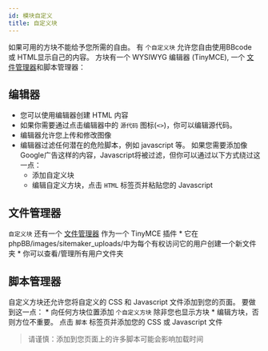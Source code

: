 ```yaml
---
id: 模块自定义
title: 自定义块
---
```


如果可用的方块不能给予您所需的自由。 有 `个自定义块` 允许您自由使用BBcode 或 HTML显示自己的内容。 方块有一个 WYSIWYG 编辑器 (TinyMCE), 一个 [文件管理器](./filemanager.md)和脚本管理器：

## 编辑器

* 您可以使用编辑器创建 HTML 内容
* 如果你需要通过点击编辑器中的 `源代码` 图标(`<>`)，你可以编辑源代码。
* 编辑器允许您上传和修改图像
* 编辑器过滤任何潜在的危险脚本，例如 javascript 等。 如果您需要添加像Google广告这样的内容，Javascript将被过滤，但你可以通过以下方式绕过这一点： 
    * 添加自定义块
    * 编辑自定义方块，点击 `HTML` 标签页并粘贴您的 Javascript

## 文件管理器

`自定义块` 还有一个 [文件管理器](./filemanager.md) 作为一个 TinyMCE 插件 * 它在 phpBB/images/sitemaker_uploads/中为每个有权访问它的用户创建一个新文件夹 * 你可以查看/管理所有用户文件夹

## 脚本管理器

自定义方块还允许您将自定义的 CSS 和 Javascript 文件添加到您的页面。 要做到这一点： * 向任何方块位置添加 `个自定义方块` 除非您也显示方块 * 编辑方块，否则方位不重要。 点击 `脚本` 标签页并添加您的 CSS 或 Javascript 文件

> 请谨慎：添加到您页面上的许多脚本可能会影响加载时间